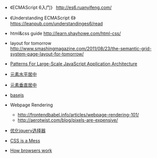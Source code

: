 * 《ECMAScript 6入门》 http://es6.ruanyifeng.com/
* 《Understanding ECMAScript 6》 https://leanpub.com/understandinges6/read
* html&css guide http://learn.shayhowe.com/html-css/
* layout for tomorrow http://www.smashingmagazine.com/2011/08/23/the-semantic-grid-system-page-layout-for-tomorrow/

* [Patterns For Large-Scale JavaScript Application Architecture](http://addyosmani.com/largescalejavascript/)
* [元素水平居中](http://www.w3cplus.com/css/elements-horizontally-center-with-css.html)
* [元素垂直居中](http://www.w3cplus.com/css/vertically-center-content-with-css)
* [basejs](http://dean.edwards.name/weblog/2006/03/base/)
* Webpage Rendering
	* http://frontendbabel.info/articles/webpage-rendering-101/
	* http://aerotwist.com/blog/pixels-are-expensive/
* [优化jquery选择器](http://learn.jquery.com/performance/optimize-selectors/)
* [CSS is a Mess](http://vimeo.com/99877232)
* [How browsers work](http://taligarsiel.com/Projects/howbrowserswork1.htm)
